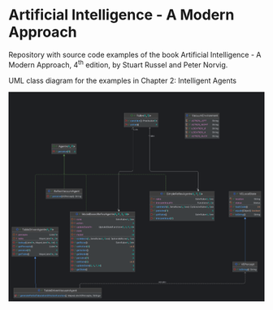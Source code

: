 # Artificial Intelligence - A Modern Approach

Repository with source code examples of the book Artificial Intelligence - A Modern Approach, 4<sup>th</sup> edition, by Stuart Russel and Peter Norvig.

UML class diagram for the examples in Chapter 2: Intelligent Agents

![Alt text](images/Chapter_2_Agents_Class_Diagram.png)

